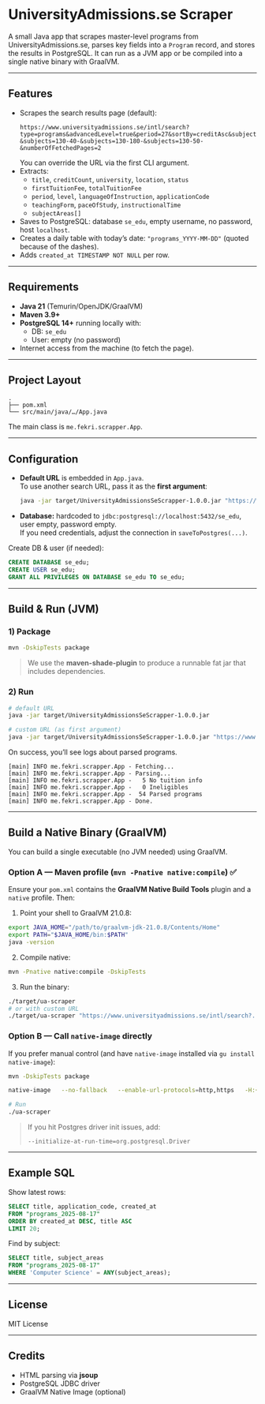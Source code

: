 # UniversityAdmissions.se Scraper

A small Java app that scrapes master-level programs from UniversityAdmissions.se, parses key fields into a `Program` record, and stores the results in PostgreSQL. It can run as a JVM app or be compiled into a single native binary with GraalVM.

---

## Features

- Scrapes the search results page (default):
  ```
  https://www.universityadmissions.se/intl/search?type=programs&advancedLevel=true&period=27&sortBy=creditAsc&subjects=120-&subjects=130-40-&subjects=130-180-&subjects=130-50-&numberOfFetchedPages=2
  ```
  You can override the URL via the first CLI argument.
- Extracts:
  - `title`, `creditCount`, `university`, `location`, `status`
  - `firstTuitionFee`, `totalTuitionFee`
  - `period`, `level`, `languageOfInstruction`, `applicationCode`
  - `teachingForm`, `paceOfStudy`, `instructionalTime`
  - `subjectAreas[]`
- Saves to PostgreSQL: database `se_edu`, empty username, no password, host `localhost`.
- Creates a daily table with today’s date: `"programs_YYYY-MM-DD"` (quoted because of the dashes).
- Adds `created_at TIMESTAMP NOT NULL` per row.

---

## Requirements

- **Java 21** (Temurin/OpenJDK/GraalVM)
- **Maven 3.9+**
- **PostgreSQL 14+** running locally with:
  - DB: `se_edu`
  - User: empty (no password)
- Internet access from the machine (to fetch the page).

---

## Project Layout

```
.
├── pom.xml
└── src/main/java/…/App.java
```

The main class is `me.fekri.scrapper.App`.

---

## Configuration

- **Default URL** is embedded in `App.java`.  
  To use another search URL, pass it as the **first argument**:
  ```bash
  java -jar target/UniversityAdmissionsSeScrapper-1.0.0.jar "https://www.universityadmissions.se/intl/search?...your params..."
  ```
- **Database:** hardcoded to `jdbc:postgresql://localhost:5432/se_edu`, user empty, password empty.  
  If you need credentials, adjust the connection in `saveToPostgres(...)`.

Create DB & user (if needed):
```sql
CREATE DATABASE se_edu;
CREATE USER se_edu;
GRANT ALL PRIVILEGES ON DATABASE se_edu TO se_edu;
```

---

## Build & Run (JVM)

### 1) Package
```bash
mvn -DskipTests package
```

> We use the **maven-shade-plugin** to produce a runnable fat jar that includes dependencies.

### 2) Run
```bash
# default URL
java -jar target/UniversityAdmissionsSeScrapper-1.0.0.jar

# custom URL (as first argument)
java -jar target/UniversityAdmissionsSeScrapper-1.0.0.jar "https://www.universityadmissions.se/intl/search?...your params..."
```

On success, you’ll see logs about parsed programs.
```
[main] INFO me.fekri.scrapper.App - Fetching...
[main] INFO me.fekri.scrapper.App - Parsing...
[main] INFO me.fekri.scrapper.App -   5 No tuition info
[main] INFO me.fekri.scrapper.App -   0 Ineligibles
[main] INFO me.fekri.scrapper.App -  54 Parsed programs
[main] INFO me.fekri.scrapper.App - Done.
```

---

## Build a Native Binary (GraalVM)

You can build a single executable (no JVM needed) using GraalVM.

### Option A — Maven profile (`mvn -Pnative native:compile`) ✅

Ensure your `pom.xml` contains the **GraalVM Native Build Tools** plugin and a `native` profile. Then:

1) Point your shell to GraalVM 21.0.8:
```bash
export JAVA_HOME="/path/to/graalvm-jdk-21.0.8/Contents/Home"
export PATH="$JAVA_HOME/bin:$PATH"
java -version
```

2) Compile native:
```bash
mvn -Pnative native:compile -DskipTests
```

3) Run the binary:
```bash
./target/ua-scraper
# or with custom URL
./target/ua-scraper "https://www.universityadmissions.se/intl/search?...your params..."
```

### Option B — Call `native-image` directly

If you prefer manual control (and have `native-image` installed via `gu install native-image`):

```bash
mvn -DskipTests package

native-image   --no-fallback   --enable-url-protocols=http,https   -H:+ReportExceptionStackTraces   -H:Name=ua-scraper   -jar target/UniversityAdmissionsSeScrapper-1.0.0.jar

# Run
./ua-scraper
```

> If you hit Postgres driver init issues, add:
> ```
> --initialize-at-run-time=org.postgresql.Driver
> ```

---

## Example SQL

Show latest rows:
```sql
SELECT title, application_code, created_at
FROM "programs_2025-08-17"
ORDER BY created_at DESC, title ASC
LIMIT 20;
```

Find by subject:
```sql
SELECT title, subject_areas
FROM "programs_2025-08-17"
WHERE 'Computer Science' = ANY(subject_areas);
```

---

## License
MIT License

---

## Credits

- HTML parsing via **jsoup**
- PostgreSQL JDBC driver
- GraalVM Native Image (optional)
